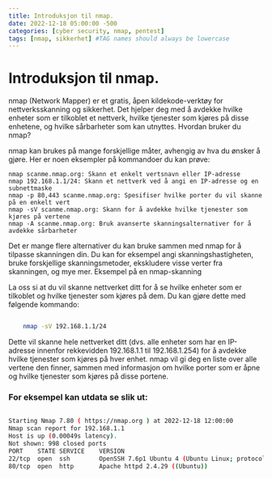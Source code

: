 ```yaml
---
title: Introduksjon til nmap.
date: 2022-12-18 05:00:00 -500
categories: [cyber security, nmap, pentest]
tags: [nmap, sikkerhet] #TAG names should always be lowercase
---
```


# Introduksjon til nmap.

nmap (Network Mapper) er et gratis, åpen kildekode-verktøy for nettverksskanning og sikkerhet. Det hjelper deg med å avdekke hvilke enheter som er tilkoblet et nettverk, hvilke tjenester som kjøres på disse enhetene, og hvilke sårbarheter som kan utnyttes.
Hvordan bruker du nmap?

nmap kan brukes på mange forskjellige måter, avhengig av hva du ønsker å gjøre. Her er noen eksempler på kommandoer du kan prøve:

    nmap scanme.nmap.org: Skann et enkelt vertsnavn eller IP-adresse
    nmap 192.168.1.1/24: Skann et nettverk ved å angi en IP-adresse og en subnettmaske
    nmap -p 80,443 scanme.nmap.org: Spesifiser hvilke porter du vil skanne på en enkelt vert
    nmap -sV scanme.nmap.org: Skann for å avdekke hvilke tjenester som kjøres på vertene
    nmap -A scanme.nmap.org: Bruk avanserte skanningsalternativer for å avdekke sårbarheter

Det er mange flere alternativer du kan bruke sammen med nmap for å tilpasse skanningen din. Du kan for eksempel angi skanningshastigheten, bruke forskjellige skanningsmetoder, ekskludere visse verter fra skanningen, og mye mer.
Eksempel på en nmap-skanning

La oss si at du vil skanne nettverket ditt for å se hvilke enheter som er tilkoblet og hvilke tjenester som kjøres på dem. Du kan gjøre dette med følgende kommando:

```sh

    nmap -sV 192.168.1.1/24

```


Dette vil skanne hele nettverket ditt (dvs. alle enheter som har en IP-adresse innenfor rekkevidden 192.168.1.1 til 192.168.1.254) for å avdekke hvilke tjenester som kjøres på hver enhet. nmap vil gi deg en liste over alle vertene den finner, sammen med informasjon om hvilke porter som er åpne og hvilke tjenester som kjøres på disse portene.

### For eksempel kan utdata se slik ut:

```sh

Starting Nmap 7.80 ( https://nmap.org ) at 2022-12-18 12:00:00
Nmap scan report for 192.168.1.1
Host is up (0.00049s latency).
Not shown: 998 closed ports
PORT    STATE SERVICE    VERSION
22/tcp  open  ssh        OpenSSH 7.6p1 Ubuntu 4 (Ubuntu Linux; protocol 2.0)
80/tcp  open  http       Apache httpd 2.4.29 ((Ubuntu))

```
